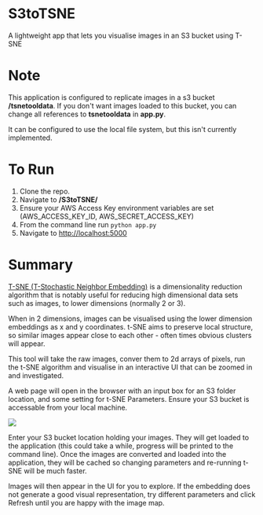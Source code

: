 S3toTSNE
=============

A lightweight app that lets you visualise images in an S3 bucket using T-SNE

Note
===============
This application is configured to replicate images in a s3 bucket **/tsnetooldata**. If you don't want images loaded to this bucket, you can change all references to **tsnetooldata** in **app.py**.

It can be configured to use the local file system, but this isn't currently implemented.

To Run
===============

1. Clone the repo.
2. Navigate to **/S3toTSNE/**
3. Ensure your AWS Access Key environment variables are set (AWS_ACCESS_KEY_ID, AWS_SECRET_ACCESS_KEY)
4. From the command line run `python app.py`
5. Navigate to [http://localhost:5000](http://localhost:5000)

Summary
=============

[T-SNE (T-Stochastic Neighbor Embedding)](https://en.wikipedia.org/wiki/T-distributed_stochastic_neighbor_embedding) is a dimensionality reduction algorithm that is notably useful for reducing high dimensional data sets such as images, to lower dimensions (normally 2 or 3). 

When in 2 dimensions, images can be visualised using the lower dimension embeddings as x and y coordinates. t-SNE aims to preserve local structure, so similar images appear close to each other - often times obvious clusters will appear.

This tool will take the raw images, conver them to 2d arrays of pixels, run the t-SNE algorithm and visualise in an interactive UI that can be zoomed in and investigated.

A web page will open in the browser with an input box for an S3 folder location, and some setting for t-SNE Parameters. Ensure your S3 bucket is accessable from your local machine.

<img src = "https://github.com/GerHarte/S3toTSNE/tree/master/static/img/Screenshot1.png">

Enter your S3 bucket location holding your images. They will get loaded to the application (this could take a while, progress will be printed to the command line). Once the images are converted and loaded into the application, they will be cached so changing parameters and re-running t-SNE will be much faster.

Images will then appear in the UI for you to explore. If the embedding does not generate a good visual representation, try different parameters and click Refresh until you are happy with the image map.



